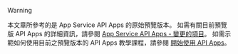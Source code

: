 > [!WARNING]
> 本文章所參考的是 App Service API Apps 的原始預覽版本。  如需有關目前預覽版 API Apps 的詳細資訊，請參閱 [App Service API Apps - 變更的項目](../articles/app-service-api/app-service-api-whats-changed.md)。 如需示範如何使用目前之預覽版本的 API Apps 教學課程，請參閱 [開始使用 API Apps](../articles/app-service-api/app-service-api-dotnet-get-started.md)。 
> 
> 



<!--HONumber=Jan17_HO3-->


